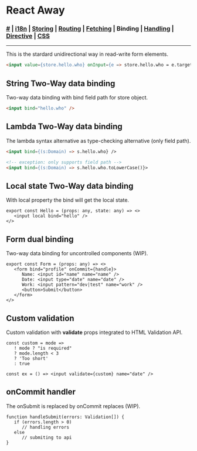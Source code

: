 # React Away

### [#](./index.md) | [i18n](./global.md) | [Storing](./storer.html) | [Routing](./router.md) | [Fetching](./syncer.md) | **Binding** | [Handling](./broker.md) | [Directive](./proper.md) | [CSS](./styler.md)

<hr />

This is the stardard unidirectional way in read-write form elements.

````html
<input value={store.hello.who} onInput={e => store.hello.who = e.target.value}/>
````

## String Two-Way data binding

Two-way data binding with bind field path for store object.

```html
<input bind="hello.who" /> 
```

## Lambda Two-Way data binding

The lambda syntax alternative as type-checking alternative (only field path). 

```html
<input bind={(s:Domain) => s.hello.who} /> 

<!-- exception: only supports field path -->
<input bind={(s:Domain) => s.hello.who.toLowerCase()}> 
```

## Local state Two-Way data binding

With local property the bind will get the local state.

````tsx
export const Hello = (props: any, state: any) => <>
   <input local bind="hello" /> 
</>
````

## Form dual binding

Two-way data binding for uncontrolled components (WIP).

````tsx
export const Form = (props: any) => <>
   <form bind="profile" onCommit={handle}>
      Name: <input id="name" name="name" />
      Date: <input type="date" name="date" />
      Work: <input pattern="dev|test" name="work" />    
      <button>Submit</button>
   </form>
</>
````

## Custom validation

Custom validation with **validate** props integrated to HTML Validation API.

````tsx
const custom = mode =>      
   ! mode ? "is required"
   ? mode.length < 3
   ? 'Too short' 
   : true  

const ex = () => <input validate={custom} name="date" />  
````

## onCommit handler

The onSubmit is replaced by onCommit replaces (WIP).

````tsx
function handleSubmit(errors: Validation[]) {
   if (errors.length > 0) 
      // handling errors
   else 
      // submiting to api
}
````